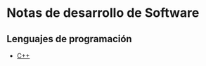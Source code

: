# Notas de desarrollo de Software

## Lenguajes de programación

* [C++](C++/8bcdab5e21498c4e74750b11914a2818)
